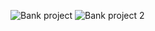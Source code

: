 ![Bank project](https://github.com/user-attachments/assets/45d60ecd-9a39-49ef-982a-dbc187d26668)
![Bank project 2](https://github.com/user-attachments/assets/d00fa8de-0229-4758-8914-286fcbc779ff)
